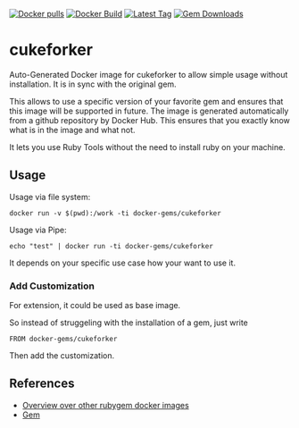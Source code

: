 [![Docker pulls](https://img.shields.io/docker/pulls/rubygem/cukeforker.svg)](https://hub.docker.com/r/rubygem/cukeforker/)
[![Docker Build](https://img.shields.io/docker/automated/rubygem/cukeforker.svg)](https://hub.docker.com/r/rubygem/cukeforker/)
[![Latest Tag](https://img.shields.io/github/tag/docker-rubygem/cukeforker.svg)](https://hub.docker.com/r/rubygem/cukeforker/)
[![Gem Downloads](https://img.shields.io/gem/dt/cukeforker.svg)](https://rubygems.org/gems/cukeforker/)
# cukeforker

Auto-Generated Docker image for cukeforker to allow simple usage without installation.
It is in sync with the original gem.

This allows to use a specific version of your favorite gem and ensures that this image will be supported in future.
The image is generated automatically from a github repository by Docker Hub.
This ensures that you exactly know what is in the image and what not.

It lets you use Ruby Tools without the need to install ruby on your machine.

## Usage

Usage via file system:

`docker run -v $(pwd):/work -ti docker-gems/cukeforker`

Usage via Pipe:

`echo "test" | docker run -ti docker-gems/cukeforker`

It depends on your specific use case how your want to use it.

### Add Customization

For extension, it could be used as base image.

So instead of struggeling with the installation of a gem, just write

`FROM docker-gems/cukeforker`

Then add the customization.

## References

 - [Overview over other rubygem docker images](https://github.com/thinkbot/docker-rubygem)
 - [Gem](https://rubygems.org/gems/cukeforker/)
